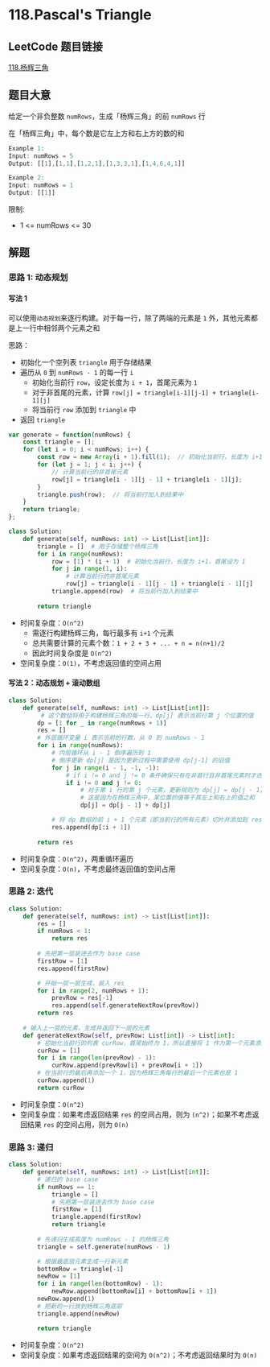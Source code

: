 # 118.Pascal's Triangle

## LeetCode 题目链接

[118.杨辉三角](https://leetcode.cn/problems/pascals-triangle/)

## 题目大意

给定一个非负整数 `numRows`，生成「杨辉三角」的前 `numRows` 行

在「杨辉三角」中，每个数是它左上方和右上方的数的和

```js
Example 1:
Input: numRows = 5
Output: [[1],[1,1],[1,2,1],[1,3,3,1],[1,4,6,4,1]]

Example 2:
Input: numRows = 1
Output: [[1]]
```

限制:
- 1 <= numRows <= 30

## 解题

### 思路 1: 动态规划 

#### 写法 1

可以使用`动态规划`来逐行构建。对于每一行，除了两端的元素是 `1` 外，其他元素都是上一行中相邻两个元素之和

思路：
- 初始化一个空列表 `triangle` 用于存储结果
- 遍历从 `0` 到 `numRows - 1` 的每一行 `i`
  - 初始化当前行 `row`，设定长度为 `i + 1`，首尾元素为 `1`
  - 对于非首尾的元素，计算 `row[j] = triangle[i-1][j-1] + triangle[i-1][j]`
  - 将当前行 `row` 添加到 `triangle` 中
- 返回 `triangle`

```js
var generate = function(numRows) {
    const triangle = [];
    for (let i = 0; i < numRows; i++) {
        const row = new Array(i + 1).fill(1);  // 初始化当前行，长度为 i+1，首尾设为 1
        for (let j = 1; j < i; j++) {
            // 计算当前行的非首尾元素
            row[j] = triangle[i - 1][j - 1] + triangle[i - 1][j];
        }
        triangle.push(row);  // 将当前行加入到结果中
    }
    return triangle;
};
```
```python
class Solution:
    def generate(self, numRows: int) -> List[List[int]]:
        triangle = []  # 用于存储整个杨辉三角
        for i in range(numRows):
            row = [1] * (i + 1)  # 初始化当前行，长度为 i+1，首尾设为 1
            for j in range(1, i):
                # 计算当前行的非首尾元素
                row[j] = triangle[i - 1][j - 1] + triangle[i - 1][j]
            triangle.append(row)  # 将当前行加入到结果中
        
        return triangle
```

- 时间复杂度：`O(n^2)`
  - 需逐行构建杨辉三角，每行最多有 `i+1` 个元素
  - 总共需要计算的元素个数：`1 + 2 + 3 + ... + n = n(n+1)/2`
  - 因此时间复杂度是 `O(n^2)`
- 空间复杂度：`O(1)`，不考虑返回值的空间占用

#### 写法 2：动态规划 + 滚动数组

```python
class Solution:
    def generate(self, numRows: int) -> List[List[int]]:
         # 这个数组将用于构建杨辉三角的每一行。dp[j] 表示当前行第 j 个位置的值
        dp = [1 for _ in range(numRows + 1)]
        res = []
        # 外层循环变量 i 表示当前的行数，从 0 到 numRows - 1
        for i in range(numRows):
            # 内层循环从 i - 1 倒序遍历到 1
            # 倒序更新 dp[j] 是因为更新过程中需要使用 dp[j-1] 的旧值
            for j in range(i - 1, -1, -1):
                # if i != 0 and j != 0 条件确保只有在非首行且非首尾元素时才进行更新
                if i != 0 and j != 0:
                    # 对于第 i 行的第 j 个元素，更新规则为 dp[j] = dp[j - 1] + dp[j]
                    # 这是因为在杨辉三角中，某位置的值等于其左上和右上的值之和
                    dp[j] = dp[j - 1] + dp[j]

            # 将 dp 数组的前 i + 1 个元素（即当前行的所有元素）切片并添加到 res 中
            res.append(dp[:i + 1])
        
        return res
```

- 时间复杂度：`O(n^2)`，两重循环遍历
- 空间复杂度：`O(n)`，不考虑最终返回值的空间占用

### 思路 2: 迭代

```python
class Solution:
    def generate(self, numRows: int) -> List[List[int]]:
        res = []
        if numRows < 1:
            return res
        
        # 先把第一层装进去作为 base case
        firstRow = [1]
        res.append(firstRow)

        # 开始一层一层生成，装入 res
        for i in range(2, numRows + 1):
            prevRow = res[-1]
            res.append(self.generateNextRow(prevRow))
        return res
    
    # 输入上一层的元素，生成并返回下一层的元素
    def generateNextRow(self, prevRow: List[int]) -> List[int]:
        # 初始化当前行的列表 curRow，首尾始终为 1，所以直接将 1 作为第一个元素添加到 curRow
        curRow = [1]
        for i in range(len(prevRow) - 1):
            curRow.append(prevRow[i] + prevRow[i + 1])
        # 在当前行的最后再添加一个 1，因为杨辉三角每行的最后一个元素也是 1
        curRow.append(1)
        return curRow
```

- 时间复杂度：`O(n^2)`
- 空间复杂度：如果考虑返回结果 `res` 的空间占用，则为 `(n^2)`；如果不考虑返回结果 `res` 的空间占用，则为 `O(n)`

### 思路 3: 递归

```python
class Solution:
    def generate(self, numRows: int) -> List[List[int]]:
        # 递归的 base case
        if numRows == 1:
            triangle = []
            # 先把第一层装进去作为 base case
            firstRow = [1]
            triangle.append(firstRow)
            return triangle
        
        # 先递归生成高度为 numRows - 1 的杨辉三角
        triangle = self.generate(numRows - 1)

        # 根据最底层元素生成一行新元素
        bottomRow = triangle[-1]
        newRow = [1]
        for i in range(len(bottomRow) - 1):
            newRow.append(bottomRow[i] + bottomRow[i + 1])
        newRow.append(1)
        # 把新的一行放到杨辉三角底部
        triangle.append(newRow)

        return triangle
```

- 时间复杂度：`O(n^2)`
- 空间复杂度：如果考虑返回结果的空间为 `O(n^2)`；不考虑返回结果时为 `O(n)`